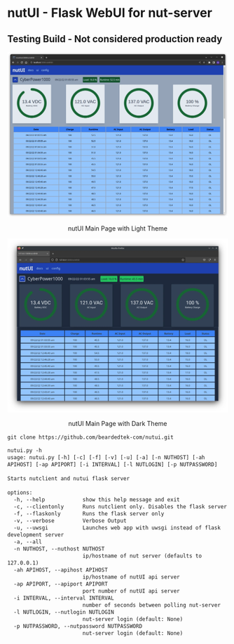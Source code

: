 # nutUI - Flask WebUI for nut-server

## Testing Build - Not considered production ready
<p align="center">
<img alt="Light Mode Main Page" src="docs/light.webp">
</p>
<p align="center">
nutUI Main Page with Light Theme
</p>

<p align="center">
<img alt="Dark Mode Main Page" src="docs/dark.webp">
</p>
<p align="center">
nutUI Main Page with Dark Theme
</p>


```
git clone https://github.com/beardedtek-com/nutui.git
```

```
nutui.py -h
usage: nutui.py [-h] [-c] [-f] [-v] [-u] [-a] [-n NUTHOST] [-ah APIHOST] [-ap APIPORT] [-i INTERVAL] [-l NUTLOGIN] [-p NUTPASSWORD]

Starts nutclient and nutui flask server

options:
  -h, --help            show this help message and exit
  -c, --clientonly      Runs nutclient only. Disables the flask server
  -f, --flaskonly       Runs the flask server only
  -v, --verbose         Verbose Output
  -u, --uwsgi           Launches web app with uwsgi instead of flask development server
  -a, --all
  -n NUTHOST, --nuthost NUTHOST
                        ip/hostname of nut server (defaults to 127.0.0.1)
  -ah APIHOST, --apihost APIHOST
                        ip/hostname of nutUI api server
  -ap APIPORT, --apiport APIPORT
                        port number of nutUI api server
  -i INTERVAL, --interval INTERVAL
                        number of seconds between polling nut-server
  -l NUTLOGIN, --nutlogin NUTLOGIN
                        nut-server login (default: None)
  -p NUTPASSWORD, --nutpassword NUTPASSWORD
                        nut-server login (default: None)
```